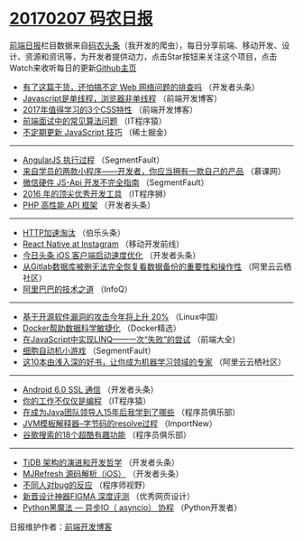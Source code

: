# [20170207 码农日报](07.md)

[前端日报](http://caibaojian.com/c/news)栏目数据来自[码农头条](http://hao.caibaojian.com/)（我开发的爬虫），每日分享前端、移动开发、设计、资源和资讯等，为开发者提供动力，点击Star按钮来关注这个项目，点击Watch来收听每日的更新[Github主页](https://github.com/kujian/frontendDaily)
* [有了这篇干货，还怕搞不定 Web 网络问题的排查吗](http://hao.caibaojian.com/25129.html) （开发者头条）
* [Javascript是单线程，浏览器非单线程](http://hao.caibaojian.com/25214.html) （前端开发博客）
* [2017年值得学习的3个CSS特性](http://hao.caibaojian.com/25215.html) （前端开发博客）
* [前端面试中的常见算法问题](http://hao.caibaojian.com/25201.html) （IT程序猿）
* [不定期更新 JavaScript 技巧](http://hao.caibaojian.com/25221.html) （稀土掘金）

***
* [AngularJS 执行过程](http://hao.caibaojian.com/25203.html) （SegmentFault）
* [来自学员的两款小程序——开发者，你应当拥有一款自己的产品](http://hao.caibaojian.com/25172.html) （慕课网）
* [微信硬件 JS-Api 开发不完全指南](http://hao.caibaojian.com/25205.html) （SegmentFault）
* [2016 年的顶尖优秀开发工具](http://hao.caibaojian.com/25213.html) （IT程序狮）
* [PHP 高性能 API 框架](http://hao.caibaojian.com/25198.html) （开发者头条）

***
* [HTTP加速淘汰](http://hao.caibaojian.com/25202.html) （伯乐头条）
* [React Native at Instagram](http://hao.caibaojian.com/25182.html) （移动开发前线）
* [今日头条 iOS 客户端启动速度优化](http://hao.caibaojian.com/25194.html) （开发者头条）
* [从Gitlab数据库被删无法完全恢复看数据备份的重要性和操作性](http://hao.caibaojian.com/25186.html) （阿里云云栖社区）
* [阿里巴巴的技术之道](http://hao.caibaojian.com/25117.html) （InfoQ）

***
* [基于开源软件漏洞的攻击今年将上升 20%](http://hao.caibaojian.com/25181.html) （Linux中国）
* [Docker帮助数据科学敏捷化](http://hao.caibaojian.com/25121.html) （Docker精选）
* [在JavaScript中实现LINQ——一次“失败”的尝试](http://hao.caibaojian.com/25183.html) （前端大全）
* [细胞自动机小游戏](http://hao.caibaojian.com/25206.html) （SegmentFault）
* [这10本由浅入深的好书，让你成为机器学习领域的专家](http://hao.caibaojian.com/25185.html) （阿里云云栖社区）

***
* [Android 6.0 SSL 通信](http://hao.caibaojian.com/25197.html) （开发者头条）
* [你的工作不仅仅是编程](http://hao.caibaojian.com/25200.html) （IT程序猿）
* [在成为Java团队领导人15年后我学到了哪些](http://hao.caibaojian.com/25191.html) （程序员俱乐部）
* [JVM模板解释器–字节码的resolve过程](http://hao.caibaojian.com/25120.html) （ImportNew）
* [谷歌搜索的18个超酷有趣功能](http://hao.caibaojian.com/25192.html) （程序员俱乐部）

***
* [TiDB 架构的演进和开发哲学](http://hao.caibaojian.com/25193.html) （开发者头条）
* [MJRefresh 源码解析（iOS）](http://hao.caibaojian.com/25196.html) （开发者头条）
* [不同人对bug的反应](http://hao.caibaojian.com/25207.html) （程序师视野）
* [新晋设计神器FIGMA 深度评测](http://hao.caibaojian.com/25218.html) （优秀网页设计）
* [Python黑魔法 &#8212; 异步IO（ asyncio） 协程](http://hao.caibaojian.com/25125.html) （Python开发者）

日报维护作者：[前端开发博客](http://caibaojian.com/) 